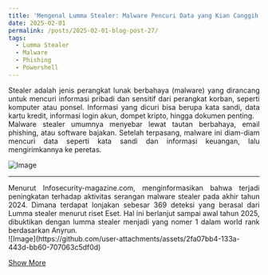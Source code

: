 ```yaml
---
title: 'Mengenal Lumma Stealer: Malware Pencuri Data yang Kian Canggih'
date: 2025-02-01
permalink: /posts/2025-02-01-blog-post-27/
tags:
  - Lumma Stealer
  - Malware
  - Phishing
  - Powershell
---
```

<p style="text-align: justify;">
Stealer adalah jenis perangkat lunak berbahaya (malware) yang dirancang untuk mencuri informasi pribadi dan sensitif dari perangkat korban, seperti komputer atau ponsel. Informasi yang dicuri bisa berupa kata sandi, data kartu kredit, informasi login akun, dompet kripto, hingga dokumen penting.
<br>
Malware stealer umumnya menyebar lewat tautan berbahaya, email phishing, atau software bajakan. Setelah terpasang, malware ini diam-diam mencuri data seperti kata sandi dan informasi keuangan, lalu mengirimkannya ke peretas.
</p>

![Image](https://github.com/user-attachments/assets/8d530a2e-5309-4057-a9b7-ba93319def06)



---
<p style="text-align: justify;">
Menurut Infosecurity-magazine.com, menginformasikan bahwa terjadi peningkatan terhadap aktivitas serangan malware stealer pada akhir tahun 2024. Dimana terdapat lonjakan sebesar 369 deteksi yang berasal dari Lumma stealer menurut riset Eset. Hal ini berlanjut sampai awal tahun 2025, dibuktikan dengan lumma stealer menjadi yang nomer 1 dalam world rank berdasarkan Anyrun.
<br>
![Image](https://github.com/user-attachments/assets/2fa07bb4-133a-443d-bb60-707063c5df0d)
</p>
</p>

[Show More](https://github.com/Abdibimantara/Endpoint-forensic-with-memory-dumps-on-windows-os/blob/main/Endpoint%20Forensics%20with%20memory%20dumps%20on%20windows%20os%20.pdf) 